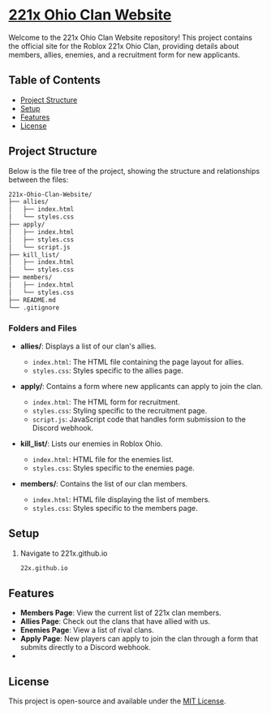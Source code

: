 # [221x Ohio Clan Website](221x.github.io)

Welcome to the 221x Ohio Clan Website repository! This project contains the official site for the Roblox 221x Ohio Clan, providing details about members, allies, enemies, and a recruitment form for new applicants.

## Table of Contents
- [Project Structure](#project-structure)
- [Setup](#setup)
- [Features](#features)
- [License](#license)

## Project Structure

Below is the file tree of the project, showing the structure and relationships between the files:

```bash
221x-Ohio-Clan-Website/
├── allies/
│   ├── index.html
│   └── styles.css
├── apply/
│   ├── index.html
│   ├── styles.css
│   └── script.js
├── kill_list/
│   ├── index.html
│   └── styles.css
├── members/
│   ├── index.html
│   └── styles.css
├── README.md
└── .gitignore
```

### Folders and Files

- **allies/**: Displays a list of our clan's allies.
  - `index.html`: The HTML file containing the page layout for allies.
  - `styles.css`: Styles specific to the allies page.
  
- **apply/**: Contains a form where new applicants can apply to join the clan.
  - `index.html`: The HTML form for recruitment.
  - `styles.css`: Styling specific to the recruitment page.
  - `script.js`: JavaScript code that handles form submission to the Discord webhook.

- **kill_list/**: Lists our enemies in Roblox Ohio.
  - `index.html`: HTML file for the enemies list.
  - `styles.css`: Styles specific to the enemies page.

- **members/**: Contains the list of our clan members.
  - `index.html`: HTML file displaying the list of members.
  - `styles.css`: Styles specific to the members page.

## Setup

1. Navigate to 221x.github.io
   ```bash
   22x.github.io
   ```
## Features

- **Members Page**: View the current list of 221x clan members.
- **Allies Page**: Check out the clans that have allied with us.
- **Enemies Page**: View a list of rival clans.
- **Apply Page**: New players can apply to join the clan through a form that submits directly to a Discord webhook.
- 
## License

This project is open-source and available under the [MIT License](LICENSE).
